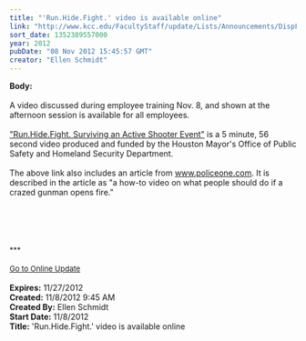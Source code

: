 ```yaml
---
title: "'Run.Hide.Fight.' video is available online"
link: "http://www.kcc.edu/FacultyStaff/update/Lists/Announcements/DispForm.aspx?ID=896"
sort_date: 1352389557000
year: 2012
pubDate: "08 Nov 2012 15:45:57 GMT"
creator: "Ellen Schmidt"
---
```


<div><b>Body:</b> <div class="ExternalClass38D335A3423C43CE83BAC896F2DE7A42"><div> </div>
<div>A video discussed during employee training Nov. 8, and shown at the afternoon session is available for all employees.</div>
<div> </div>
<div><a href="http://www.policeone.com/active-shooter/articles/5882617-Run-Hide-Fight-Video-shows-how-to-survive-a-shooting-attack/">&quot;Run.Hide.Fight. Surviving an Active Shooter Event&quot;</a> is a 5 minute, 56 second video produced and funded by the Houston Mayor's Office of Public Safety and Homeland Security Department.</div>
<div> </div>
<div>The above link also includes an article from <a href="http://www.policeone.com">www.policeone.com</a>. It is described in the article as &quot;a how-to video on what people should do if a crazed gunman opens fire.&quot;</div>
<div> </div>
<div> </div>
<div> </div>
<div> </div>
<div> </div>
<div>
<div><font size="2">***</font></div>
<div><font size="2"></font> </div>
<div><font size="2"><a href="/FacultyStaff/update/Pages/dailyupdate.aspx">Go to Online Update</a></font><font size="2"></font></div>
<div><font size="2"></font> </div></div></div></div>
<div><b>Expires:</b> 11/27/2012</div>
<div><b>Created:</b> 11/8/2012 9:45 AM</div>
<div><b>Created By:</b> Ellen Schmidt</div>
<div><b>Start Date:</b> 11/8/2012</div>
<div><b>Title:</b> &#39;Run.Hide.Fight.&#39; video is available online</div>
